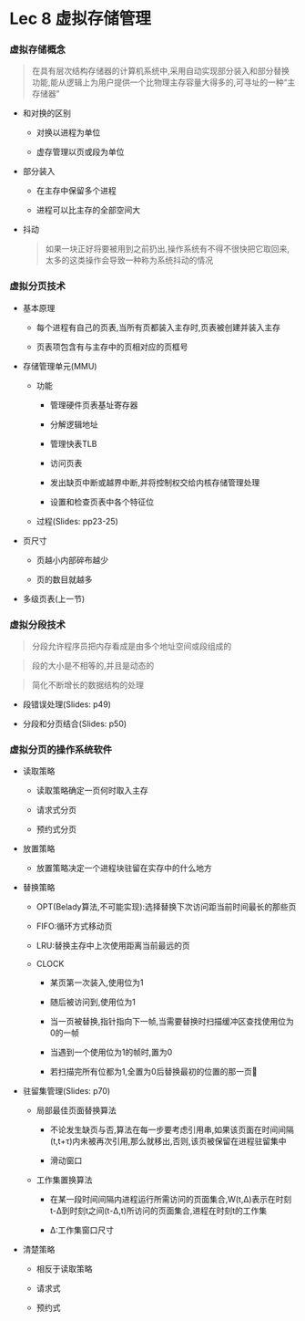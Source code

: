 # Lec 8 虚拟存储管理

### 虚拟存储概念

> 在具有层次结构存储器的计算机系统中,采用自动实现部分装入和部分替换功能,能从逻辑上为用户提供一个比物理主存容量大得多的,可寻址的一种“主存储器”

+ 和对换的区别

	- 对换以进程为单位
	
	- 虚存管理以页或段为单位
	
+ 部分装入
	
	- 在主存中保留多个进程
	
	- 进程可以比主存的全部空间大
	
+ 抖动

	> 如果一块正好将要被用到之前扔出,操作系统有不得不很快把它取回来,太多的这类操作会导致一种称为系统抖动的情况
	
### 虚拟分页技术

+ 基本原理

	- 每个进程有自己的页表,当所有页都装入主存时,页表被创建并装入主存
	
	- 页表项包含有与主存中的页相对应的页框号

+ 存储管理单元(MMU)

	- 功能
	
		+ 管理硬件页表基址寄存器
		
		+ 分解逻辑地址

		+ 管理快表TLB
		
		+ 访问页表

		+ 发出缺页中断或越界中断,并将控制权交给内核存储管理处理
	
		+ 设置和检查页表中各个特征位
	
	- 过程(Slides: pp23-25)

+ 页尺寸

	- 页越小内部碎布越少
	
	- 页的数目就越多
	
+ 多级页表(上一节)
	
### 虚拟分段技术

> 分段允许程序员把内存看成是由多个地址空间或段组成的

> 段的大小是不相等的,并且是动态的

> 简化不断增长的数据结构的处理

+ 段错误处理(Slides: p49)

+ 分段和分页结合(Slides: p50)

### 虚拟分页的操作系统软件

+ 读取策略

	- 读取策略确定一页何时取入主存

	- 请求式分页

	- 预约式分页

+ 放置策略

	- 放置策略决定一个进程块驻留在实存中的什么地方

+ 替换策略

	- OPT(Belady算法,不可能实现):选择替换下次访问距当前时间最长的那些页

	- FIFO:循环方式移动页

	- LRU:替换主存中上次使用距离当前最远的页

	- CLOCK
		
		+ 某页第一次装入,使用位为1
		
		+ 随后被访问到,使用位为1
		
		+ 当一页被替换,指针指向下一帧,当需要替换时扫描缓冲区查找使用位为0的一帧
		
		+ 当遇到一个使用位为1的帧时,置为0
		
		+ 若扫描完所有位都为1,全置为0后替换最初的位置的那一页

+ 驻留集管理(Slides: p70)
	
	- 局部最佳页面替换算法
	
		+ 不论发生缺页与否,算法在每一步要考虑引用串,如果该页面在时间间隔(t,t+τ)内未被再次引用,那么就移出,否则,该页被保留在进程驻留集中
		
		+ 滑动窗口
		
	- 工作集置换算法
	
		+ 在某一段时间间隔内进程运行所需访问的页面集合,W(t,Δ)表示在时刻t-Δ到时刻t之间(t-Δ,t)所访问的页面集合,进程在时刻t的工作集
		
		+ Δ:工作集窗口尺寸

+ 清楚策略

	- 相反于读取策略

	- 请求式

	- 预约式